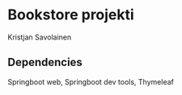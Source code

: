 # Bookstore projekti
Kristjan Savolainen

## Dependencies
Springboot web, Springboot dev tools, Thymeleaf
